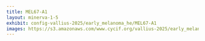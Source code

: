 ```yaml
---
title: MEL67-A1
layout: minerva-1-5
exhibit: config-vallius-2025/early_melanoma_he/MEL67-A1
images: https://s3.amazonaws.com/www.cycif.org/vallius-2025/early_melanoma_he/MEL67-A1
---
```

